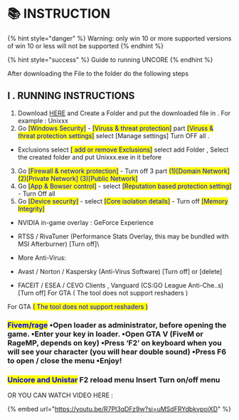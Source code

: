 # 📚 INSTRUCTION

{% hint style="danger" %}
Warning: only win 10 or more supported versions of win 10 or less will not be supported
{% endhint %}

{% hint style="success" %}
Guide to running UNCORE
{% endhint %}

After downloading the File to the folder do the following steps

## **I . RUNNING INSTRUCTIONS**

1. Download [HERE](https://discordapp.com/channels/1104940962804936856/1158038172295508081) and Create a Folder and put the downloaded file in . For example : Unixxx
2. Go <mark style="color:blue;">\[Windows Security]</mark> - <mark style="color:blue;">\[Viruss & threat protection]</mark> part <mark style="color:blue;">\[Viruss & threat protection settings]</mark> select \[Manage settings] Turn OFF all .

* Exclusions select <mark style="color:blue;">\[ add or remove Exclusions]</mark> select add Folder , Select the created folder and put Unixxx.exe in it before

3. Go <mark style="color:blue;">\[Firewall & network protection]</mark> - Turn off 3 part <mark style="color:blue;">(1)\[Domain Network] (2)\[Private Network] (3)\[Public Network]</mark>
4. Go <mark style="color:blue;">\[App & Bowser control]</mark> - select <mark style="color:blue;">\[Reputation based protection setting]</mark> - Turn Off all
5. Go <mark style="color:blue;">\[Device security]</mark> - select <mark style="color:blue;">\[Core isolation details]</mark> - Turn off <mark style="color:blue;">\[Memory Integrity]</mark>

* NVIDIA in-game overlay : GeForce Experience
* RTSS / RivaTuner (Performance Stats Overlay, this may be bundled with MSI Afterburner) \[Turn off]\

* More Anti-Virus:
* Avast / Norton / Kaspersky (Anti-Virus Software) \[Turn off] or \[delete]
* FACEIT / ESEA / CEVO Clients , Vanguard (CS:GO League Anti-Che..s) \[Turn off] For GTA ( The tool does not support reshaders )

For GTA <mark style="color:blue;">( The tool does not support reshaders )</mark>&#x20;

### <mark style="color:blue;">**Fivem/rage**</mark> •Open loader as administrator, before opening the game. •Enter your key in loader. •Open GTA V (FiveM or RageMP, depends on key) •Press ‘F2’ on keyboard when you will see your character (you will hear double sound) •Press F6 to open / close the menu •Enjoy!

### <mark style="color:blue;">**Unicore and Unistar**</mark> F2 reload menu Insert Turn on/off menu&#x20;

OR YOU CAN WATCH VIDEO HERE :&#x20;

{% embed url="https://youtu.be/R7Pl3qDFz9w?si=uMSdFRYdbkvpoiXD" %}





























